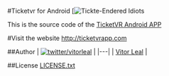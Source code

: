 #Ticketvr for Android [![Tickte-Endered Idiots](http://img.shields.io/badge/ticket/endered-idiots-red.svg)

This is the source code of the [TicketVR Android APP](https://play.google.com/store/apps/details?id=com.vleal.ticketvr)

#Visit the website
http://ticketvrapp.com

##Author
| [![twitter/vitorleal](http://gravatar.com/avatar/e133221d7fbc0dee159dca127d2f6f00?s=80)](http://twitter.com/vitorleal "Follow @vitorleal on Twitter") |
|---|
| [Vitor Leal](http://vitorleal.com) |

##License
[LICENSE.txt](https://github.com/vitorleal/ticketvr-android/blob/master/LICENSE.txt)
